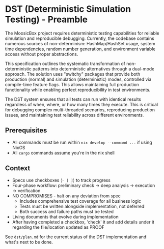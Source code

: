 # DST (Deterministic Simulation Testing) - Preamble

The MoosicBox project requires deterministic testing capabilities for reliable simulation and reproducible debugging. Currently, the codebase contains numerous sources of non-determinism: HashMap/HashSet usage, system time dependencies, random number generation, and environment variable access without proper abstractions.

This specification outlines the systematic transformation of non-deterministic patterns into deterministic alternatives through a dual-mode approach. The solution uses "switchy" packages that provide both production (normal) and simulation (deterministic) modes, controlled via compile-time feature flags. This allows maintaining full production functionality while enabling perfect reproducibility in test environments.

The DST system ensures that all tests can run with identical results regardless of when, where, or how many times they execute. This is critical for debugging complex multi-threaded scenarios, reproducing production issues, and maintaining test reliability across different environments.

## Prerequisites

- All commands must be run within `nix develop --command ...` if using NixOS
- All `cargo` commands assume you're in the nix shell

## Context

- Specs use checkboxes (`- [ ]`) to track progress
- Four-phase workflow: preliminary check → deep analysis → execution → verification
- NO COMPROMISES - halt on any deviation from spec
  - Includes comprehensive test coverage for all business logic
  - Tests must be written alongside implementation, not deferred
  - Both success and failure paths must be tested
- Living documents that evolve during implementation
- After having completed a checkbox, 'check' it and add details under it regarding the file/location updated as PROOF

See `dst/plan.md` for the current status of the DST implementation and what's next to be done.
